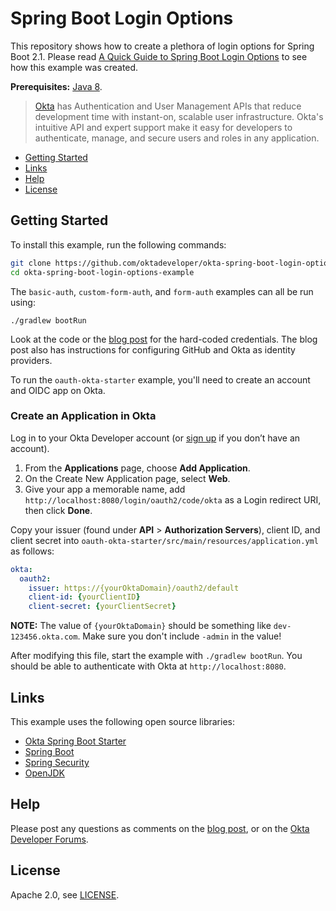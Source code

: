 # Spring Boot Login Options

This repository shows how to create a plethora of login options for Spring Boot 2.1. Please read [A Quick Guide to Spring Boot Login Options](https://developer.okta.com/blog/2019/05/15/spring-boot-login-options) to see how this example was created.

**Prerequisites:** [Java 8](https://adoptopenjdk.net/).

> [Okta](https://developer.okta.com/) has Authentication and User Management APIs that reduce development time with instant-on, scalable user infrastructure. Okta's intuitive API and expert support make it easy for developers to authenticate, manage, and secure users and roles in any application.

* [Getting Started](#getting-started)
* [Links](#links)
* [Help](#help)
* [License](#license)

## Getting Started

To install this example, run the following commands:

```bash
git clone https://github.com/oktadeveloper/okta-spring-boot-login-options-example.git
cd okta-spring-boot-login-options-example
```

The `basic-auth`, `custom-form-auth`, and `form-auth` examples can all be run using:

```
./gradlew bootRun
```

Look at the code or the [blog post](https://developer.okta.com/blog/2019/05/15/spring-boot-login-options) for the hard-coded credentials. The blog post also has instructions for configuring GitHub and Okta as identity providers.

To run the `oauth-okta-starter` example, you'll need to create an account and OIDC app on Okta.

### Create an Application in Okta

Log in to your Okta Developer account (or [sign up](https://developer.okta.com/signup/) if you don’t have an account).

1. From the **Applications** page, choose **Add Application**.
2. On the Create New Application page, select **Web**.
3. Give your app a memorable name, add `http://localhost:8080/login/oauth2/code/okta` as a Login redirect URI, then click **Done**.

Copy your issuer (found under **API** > **Authorization Servers**), client ID, and client secret into `oauth-okta-starter/src/main/resources/application.yml` as follows:

```yaml
okta:
  oauth2:
    issuer: https://{yourOktaDomain}/oauth2/default
    client-id: {yourClientID}
    client-secret: {yourClientSecret}
```

**NOTE:** The value of `{yourOktaDomain}` should be something like `dev-123456.okta.com`. Make sure you don't include `-admin` in the value!

After modifying this file, start the example with `./gradlew bootRun`. You should be able to authenticate with Okta at `http://localhost:8080`.

## Links

This example uses the following open source libraries:

* [Okta Spring Boot Starter](https://github.com/okta/okta-spring-boot) 
* [Spring Boot](https://spring.io/projects/spring-boot)
* [Spring Security](https://spring.io/projects/spring-security)
* [OpenJDK](https://openjdk.java.net/)

## Help

Please post any questions as comments on the [blog post](https://developer.okta.com/blog/2019/05/15/spring-boot-login-options), or on the [Okta Developer Forums](https://devforum.okta.com/).

## License

Apache 2.0, see [LICENSE](LICENSE).

